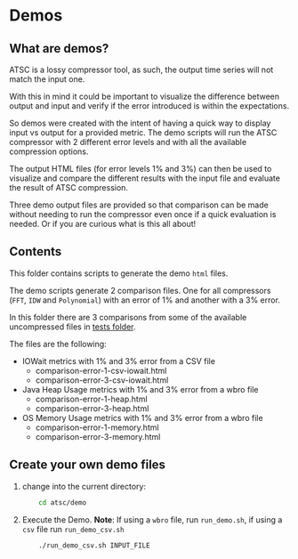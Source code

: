 # Demos

## What are demos?

ATSC is a lossy compressor tool, as such, the output time series will not match the input one.

With this in mind it could be important to visualize the difference between output and input and verify if the error introduced is within the expectations.

So demos were created with the intent of having a quick way to display input vs output for a provided metric. The demo scripts will run the ATSC compressor with 2 different error levels and with all the available compression options.

The output HTML files (for error levels 1% and 3%) can then be used to visualize and compare the different results with the input file and evaluate the result of ATSC compression.

Three demo output files are provided so that comparison can be made without needing to run the compressor even once if a quick evaluation is needed. Or if you are curious what is this all about!

## Contents

This folder contains scripts to generate the demo `html` files.

The demo scripts generate 2 comparison files. One for all compressors (`FFT`, `IDW` and `Polynomial`) with an error of 1% and another with a 3% error.

In this folder there are 3 comparisons from some of the available uncompressed files in [tests folder](https://github.com/instaclustr/atsc/tree/v0.7/atsc/tests).

The files are the following:

* IOWait metrics with 1% and 3% error from a CSV file
  * comparison-error-1-csv-iowait.html
  * comparison-error-3-csv-iowait.html
* Java Heap Usage metrics with 1% and 3% error from a wbro file
  * comparison-error-1-heap.html
  * comparison-error-3-heap.html
* OS Memory Usage metrics with 1% and 3% error from a wbro file
  * comparison-error-1-memory.html
  * comparison-error-3-memory.html

## Create your own demo files

1. change into the current directory:

    ```bash
        cd atsc/demo
    ```

2. Execute the Demo. **Note**: If using a `wbro` file, run `run_demo.sh`, if using a `csv` file run `run_demo_csv.sh`

    ```bash
        ./run_demo_csv.sh INPUT_FILE
    ```

